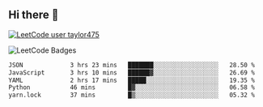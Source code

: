 ## Hi there 👋

[![LeetCode user taylor475](https://img.shields.io/badge/dynamic/json?style=for-the-badge&labelColor=black&color=%23ffa116&label=Solved&query=solvedOverTotal&url=https%3A%2F%2Fleetcode-badge.vercel.app%2Fapi%2Fusers%2Ftaylor475&logo=leetcode&logoColor=yellow)](https://leetcode.com/taylor475/)

<img src="https://leetcode-badge-showcase.vercel.app/api?username=taylor475" alt="LeetCode Badges" />

<!--START_SECTION:waka-->

```txt
JSON             3 hrs 23 mins   ███████░░░░░░░░░░░░░░░░░░   28.50 %
JavaScript       3 hrs 10 mins   ██████▓░░░░░░░░░░░░░░░░░░   26.69 %
YAML             2 hrs 17 mins   █████░░░░░░░░░░░░░░░░░░░░   19.35 %
Python           46 mins         █▓░░░░░░░░░░░░░░░░░░░░░░░   06.58 %
yarn.lock        37 mins         █▒░░░░░░░░░░░░░░░░░░░░░░░   05.32 %
```

<!--END_SECTION:waka-->

<!--
**taylor475/taylor475** is a ✨ _special_ ✨ repository because its `README.md` (this file) appears on your GitHub profile.

Here are some ideas to get you started:

- 🔭 I’m currently working on ...
- 🌱 I’m currently learning ...
- 👯 I’m looking to collaborate on ...
- 🤔 I’m looking for help with ...
- 💬 Ask me about ...
- 📫 How to reach me: ...
- 😄 Pronouns: ...
- ⚡ Fun fact: ...
-->
